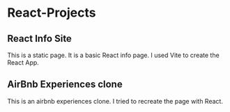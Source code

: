 # React-Projects



## React Info Site
This is a static page. It is a basic React info page. I used Vite to create the React App.

## AirBnb Experiences clone
This is an airbnb experiences clone. I tried to recreate the page with React. 
